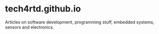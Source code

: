 # tech4rtd.github.io
Articles on software development, programming stuff, embedded systems, sensors and electronics.
